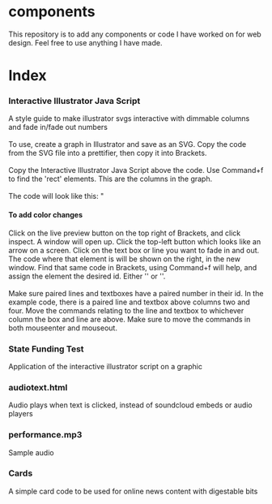 # components

This repository is to add any components or code I have worked on for web design. Feel free to use anything I have made.

<h1>Index</h1>
<h3>Interactive Illustrator Java Script</h3> A style guide to make illustrator svgs interactive with dimmable columns and fade in/fade out numbers
<br><br>
To use, create a graph in Illustrator and save as an SVG. Copy the code from the SVG file into a prettifier, then copy it into Brackets.<br><br>Copy the Interactive Illustrator Java Script above the code. Use Command+f to find the 'rect' elements. This are the columns in the graph.
<br><br> 
The code will look like this: "<rect x="187" y="283"..." Add ids counting up so the code will look like this: "<rect id="column1" x="187" y="283"...", the next one will be '<rect id="column2" x="187" y="283"...' and the next will have "<rect id="column3" x="187" y="283"...' and so on.<br><br>
<h4>To add color changes</h4>
Click on the live preview button on the top right of Brackets, and click inspect. A window will open up. Click the top-left button which looks like an arrow on a screen. Click on the text box or line you want to fade in and out. The code where that element is will be shown on the right, in the new window. Find that same code in Brackets, using Command+f will help, and assign the element the desired id. Either '<g id="numbers1">' or '<g id="line1">'. 
  <br><br>
  Make sure paired lines and textboxes have a paired number in their id. In the example code, there is a paired line and textbox above columns two and four. Move the commands relating to the line and textbox to whichever column the box and line are above. Make sure to move  the commands in both mouseenter and mouseout.
<h3>State Funding Test</h3> Application of the interactive illustrator script on a graphic
<h3>audiotext.html</h3> Audio plays when text is clicked, instead of soundcloud embeds or audio players
<h3>performance.mp3</h3> Sample audio
<h3>Cards</h3> A simple card code to be used for online news content with digestable bits
